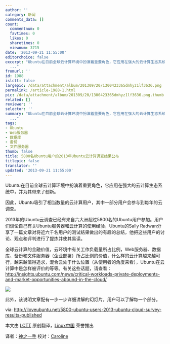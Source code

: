 ```yaml
---
author: ''
category: 新闻
comments_data: []
count:
  commentnum: 0
  favtimes: 0
  likes: 0
  sharetimes: 0
  viewnum: 3715
date: '2013-09-21 11:55:00'
editorchoice: false
excerpt: "Ubuntu在目前全球云计算环境中扮演着重要角色，它应用在强大的云计算生态系统中，并为其带来了创新。\r\n因此，Ubuntu吸引了相当数量的云计算用户，其中一部分用户会参与到每年的云调查。\r\n2013年的Ubuntu云调查已经有来
  ..."
fromurl: ''
id: 1988
islctt: false
largepic: /data/attachment/album/201309/20/1300423365dmhyz1lf3636.png
permalink: /article-1988-1.html
pic: /data/attachment/album/201309/20/1300423365dmhyz1lf3636.png.thumb.jpg
related: []
reviewer: ''
selector: ''
summary: "Ubuntu在目前全球云计算环境中扮演着重要角色，它应用在强大的云计算生态系统中，并为其带来了创新。\r\n因此，Ubuntu吸引了相当数量的云计算用户，其中一部分用户会参与到每年的云调查。\r\n2013年的Ubuntu云调查已经有来
  ..."
tags:
- Ubuntu
- Web服务器
- 数据库
- 备份
- 文件服务器
thumb: false
title: 5800名Ubuntu用户的2013年Ubuntu云计算调查结果公布
titlepic: false
translator: ''
updated: '2013-09-21 11:55:00'
---
```


Ubuntu在目前全球云计算环境中扮演着重要角色，它应用在强大的云计算生态系统中，并为其带来了创新。


因此，Ubuntu吸引了相当数量的云计算用户，其中一部分用户会参与到每年的云调查。


2013年的Ubuntu云调查已经有来自六大洲超过5800名的Ubuntu用户参加。用户们谈论自己有关Ubuntu服务器和云计算的使用经验，Ubuntu的Sally Radwan分享了一篇文章对将近六千名用户的测试结果做出的有趣的总结，他把这些用户的讨论、观点和评判进行了提炼并使其易读。


全球云计算的金融价值，云环境中有关工作负载量所占比例，Web服务器、数据库、备份和文件服务器（企业部署）所占比例的价值，什么样的云计算越来越可行，越来越值得追求，混合云处于什么位置（从使用者的角度来看），Ubuntu在云计算中是怎样被评价的等等。有关这些话题，请查看：<http://insights.ubuntu.com/news/critical-workloads-private-deployments-and-market-opportunities-abound-in-the-cloud/>


 ![](/data/attachment/album/201309/20/1300423365dmhyz1lf3636.png)


此外，该说明文章配有一步一步详细讲解的幻灯片，用户可以了解每一个部分。


 


via: <http://iloveubuntu.net/5800-ubuntu-users-2013-ubuntu-cloud-survey-results-published>


本文由 [LCTT](https://github.com/LCTT/TranslateProject) 原创翻译，[Linux中国](http://linux.cn/portal.php) 荣誉推出


译者：[神之一手](http://linux.cn/space/14789) 校对：[Caroline](http://linux.cn/space/caroline)